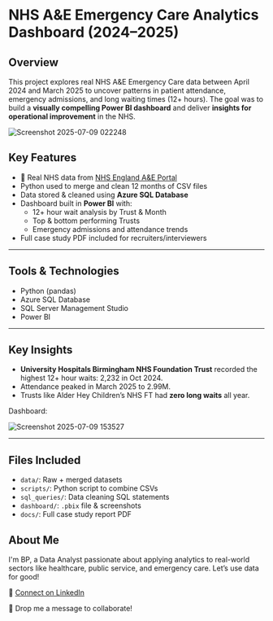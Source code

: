 # NHS A&E Emergency Care Analytics Dashboard (2024–2025)

## Overview

This project explores real NHS A&E Emergency Care data between April 2024 and March 2025 to uncover patterns in patient attendance, emergency admissions, and long waiting times (12+ hours). The goal was to build a **visually compelling Power BI dashboard** and deliver **insights for operational improvement** in the NHS.

![Screenshot 2025-07-09 022248](https://github.com/user-attachments/assets/51665c69-27c7-42b5-9e6d-bc8034a1a8bc)


## Key Features

- 🔗 Real NHS data from [NHS England A&E Portal](https://www.england.nhs.uk/statistics/statistical-work-areas/ae-waiting-times-and-activity/)
- Python used to merge and clean 12 months of CSV files
- Data stored & cleaned using **Azure SQL Database**
- Dashboard built in **Power BI** with:
  - 12+ hour wait analysis by Trust & Month
  - Top & bottom performing Trusts
  - Emergency admissions and attendance trends
- Full case study PDF included for recruiters/interviewers

---

## Tools & Technologies

- Python (pandas)
- Azure SQL Database
- SQL Server Management Studio
- Power BI

---

## Key Insights

- **University Hospitals Birmingham NHS Foundation Trust** recorded the highest 12+ hour waits: 2,232 in Oct 2024.
- Attendance peaked in March 2025 to 2.99M.
- Trusts like Alder Hey Children’s NHS FT had **zero long waits** all year.

Dashboard:

![Screenshot 2025-07-09 153527](https://github.com/user-attachments/assets/5cd9fe38-09e6-43a8-b83a-9c0646cf9123)


---

## Files Included

- `data/`: Raw + merged datasets
- `scripts/`: Python script to combine CSVs
- `sql_queries/`: Data cleaning SQL statements
- `dashboard/`: `.pbix` file & screenshots
- `docs/`: Full case study report PDF

## About Me

I'm BP, a Data Analyst passionate about applying analytics to real-world sectors like healthcare, public service, and emergency care. Let’s use data for good!

🔗 [Connect on LinkedIn](https://www.linkedin.com/in/bhagyaprasad-vastrad-a652b6201/)

📩 Drop me a message to collaborate!
